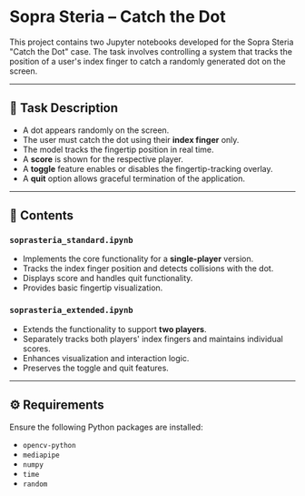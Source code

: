 # Sopra Steria – Catch the Dot

This project contains two Jupyter notebooks developed for the Sopra Steria "Catch the Dot" case. The task involves controlling a system that tracks the position of a user's index finger to catch a randomly generated dot on the screen.

---

## 🎯 Task Description

- A dot appears randomly on the screen.
- The user must catch the dot using their **index finger** only.
- The model tracks the fingertip position in real time.
- A **score** is shown for the respective player.
- A **toggle** feature enables or disables the fingertip-tracking overlay.
- A **quit** option allows graceful termination of the application.

---

## 📂 Contents

### `soprasteria_standard.ipynb`
- Implements the core functionality for a **single-player** version.
- Tracks the index finger position and detects collisions with the dot.
- Displays score and handles quit functionality.
- Provides basic fingertip visualization.

### `soprasteria_extended.ipynb`
- Extends the functionality to support **two players**.
- Separately tracks both players' index fingers and maintains individual scores.
- Enhances visualization and interaction logic.
- Preserves the toggle and quit features.

---

## ⚙️ Requirements

Ensure the following Python packages are installed:

- `opencv-python`
- `mediapipe`
- `numpy`
- `time`
- `random`
